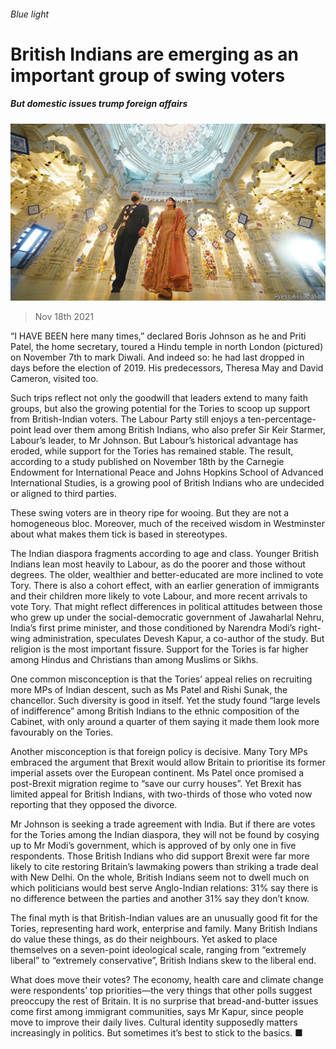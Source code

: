 ###### Blue light

# British Indians are emerging as an important group of swing voters 

##### But domestic issues trump foreign affairs 

![image](images/20211120_BRP003_0.jpg) 

> Nov 18th 2021 

“I HAVE BEEN here many times,” declared Boris Johnson as he and Priti Patel, the home secretary, toured a Hindu temple in north London (pictured) on November 7th to mark Diwali. And indeed so: he had last dropped in days before the election of 2019. His predecessors, Theresa May and David Cameron, visited too.

Such trips reflect not only the goodwill that leaders extend to many faith groups, but also the growing potential for the Tories to scoop up support from British-Indian voters. The Labour Party still enjoys a ten-percentage-point lead over them among British Indians, who also prefer Sir Keir Starmer, Labour’s leader, to Mr Johnson. But Labour’s historical advantage has eroded, while support for the Tories has remained stable. The result, according to a study published on November 18th by the Carnegie Endowment for International Peace and Johns Hopkins School of Advanced International Studies, is a growing pool of British Indians who are undecided or aligned to third parties.


These swing voters are in theory ripe for wooing. But they are not a homogeneous bloc. Moreover, much of the received wisdom in Westminster about what makes them tick is based in stereotypes.

The Indian diaspora fragments according to age and class. Younger British Indians lean most heavily to Labour, as do the poorer and those without degrees. The older, wealthier and better-educated are more inclined to vote Tory. There is also a cohort effect, with an earlier generation of immigrants and their children more likely to vote Labour, and more recent arrivals to vote Tory. That might reflect differences in political attitudes between those who grew up under the social-democratic government of Jawaharlal Nehru, India’s first prime minister, and those conditioned by Narendra Modi’s right-wing administration, speculates Devesh Kapur, a co-author of the study. But religion is the most important fissure. Support for the Tories is far higher among Hindus and Christians than among Muslims or Sikhs.

One common misconception is that the Tories’ appeal relies on recruiting more MPs of Indian descent, such as Ms Patel and Rishi Sunak, the chancellor. Such diversity is good in itself. Yet the study found “large levels of indifference” among British Indians to the ethnic composition of the Cabinet, with only around a quarter of them saying it made them look more favourably on the Tories.

Another misconception is that foreign policy is decisive. Many Tory MPs embraced the argument that Brexit would allow Britain to prioritise its former imperial assets over the European continent. Ms Patel once promised a post-Brexit migration regime to “save our curry houses”. Yet Brexit has limited appeal for British Indians, with two-thirds of those who voted now reporting that they opposed the divorce.

Mr Johnson is seeking a trade agreement with India. But if there are votes for the Tories among the Indian diaspora, they will not be found by cosying up to Mr Modi’s government, which is approved of by only one in five respondents. Those British Indians who did support Brexit were far more likely to cite restoring Britain’s lawmaking powers than striking a trade deal with New Delhi. On the whole, British Indians seem not to dwell much on which politicians would best serve Anglo-Indian relations: 31% say there is no difference between the parties and another 31% say they don’t know.

The final myth is that British-Indian values are an unusually good fit for the Tories, representing hard work, enterprise and family. Many British Indians do value these things, as do their neighbours. Yet asked to place themselves on a seven-point ideological scale, ranging from “extremely liberal” to “extremely conservative”, British Indians skew to the liberal end.

What does move their votes? The economy, health care and climate change were respondents’ top priorities—the very things that other polls suggest preoccupy the rest of Britain. It is no surprise that bread-and-butter issues come first among immigrant communities, says Mr Kapur, since people move to improve their daily lives. Cultural identity supposedly matters increasingly in politics. But sometimes it’s best to stick to the basics. ■

